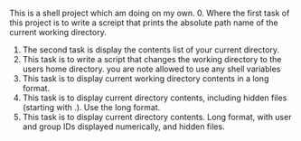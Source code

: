 This is a shell project which am doing on my own.
0. Where the first task of this project is to write a screipt that prints the absolute path name of the current working directory.
1. The second task is display the contents list of your current directory.
2. This task is to write a script that changes the working directory to the users home directory. you are note allowed to use any shell variables
3. This task is to display current working directory contents in a long format.
4. This task is to display current directory contents, including hidden files (starting with .). Use the long format.
5. This task is to display current directory contents. Long format, with user and group IDs displayed numerically, and hidden files.
 
